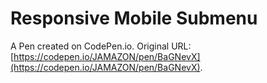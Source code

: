 # Responsive Mobile Submenu

A Pen created on CodePen.io. Original URL: [https://codepen.io/JAMAZON/pen/BaGNevX](https://codepen.io/JAMAZON/pen/BaGNevX).

